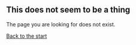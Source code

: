 This does not seem to be a thing
---


The page you are looking for does not exist.

[Back to the start](/)